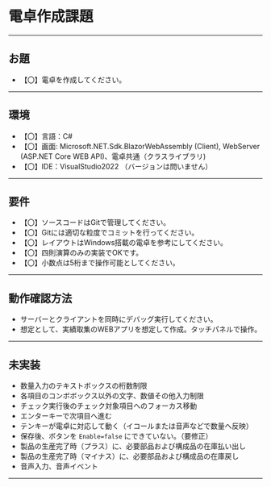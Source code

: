 # 電卓作成課題

---

## お題
- 【〇】電卓を作成してください。
---

## 環境
- 【〇】言語：C#
- 【〇】画面: Microsoft.NET.Sdk.BlazorWebAssembly (Client),
             WebServer (ASP.NET Core WEB API)、電卓共通（クラスライブラリ)
- 【〇】IDE：VisualStudio2022 （バージョンは問いません）

---

## 要件
- 【〇】ソースコードはGitで管理してください。
- 【〇】Gitには適切な粒度でコミットを行ってください。
- 【〇】レイアウトはWindows搭載の電卓を参考にしてください。
- 【〇】四則演算のみの実装でOKです。
- 【〇】小数点は5桁まで操作可能としてください。

---

## 動作確認方法
- サーバーとクライアントを同時にデバッグ実行してください。
- 想定として、実績取集のWEBアプリを想定して作成。タッチパネルで操作。

---

## 未実装
- 数量入力のテキストボックスの桁数制限
- 各項目のコンボボックス以外の文字、数値その他入力制限
- チェック実行後のチェック対象項目へのフォーカス移動
- エンターキーで次項目へ進む
- テンキーが電卓に対応して動く（イコールまたは音声などで数量へ反映）
- 保存後、ボタンを `Enable=false` にできていない。（要修正）
- 製品の生産完了時（プラス）に、必要部品および構成品の在庫払い出し
- 製品の生産完了時（マイナス）に、必要部品および構成品の在庫戻し
- 音声入力、音声イベント

---
